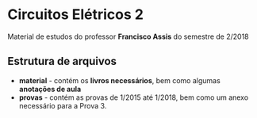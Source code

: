 # Circuitos Elétricos 2
Material de estudos do professor **Francisco Assis** do semestre de 2/2018

## Estrutura de arquivos

- **material** - contém os **livros necessários**, bem como algumas **anotações de aula**
- **provas** - contém as provas de 1/2015 até 1/2018, bem como um anexo necessário para a Prova 3.